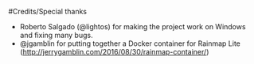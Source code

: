 #Credits/Special thanks
* Roberto Salgado (@lightos) for making the project work on Windows and fixing many bugs.
* @jgamblin for putting together a Docker container for Rainmap Lite (http://jerrygamblin.com/2016/08/30/rainmap-container/)
